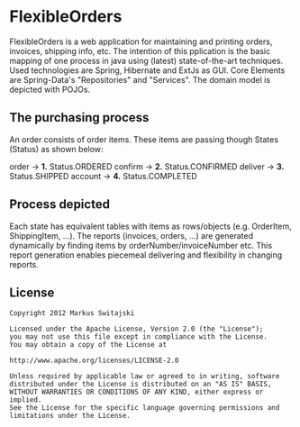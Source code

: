 FlexibleOrders
==============

FlexibleOrders is a web application for maintaining and printing orders, invoices, shipping info, etc.
The intention of this pplication is the basic mapping of one process in java using (latest) state-of-the-art techniques.
Used technologies are Spring, Hibernate and ExtJs as GUI. Core Elements are Spring-Data's "Repositories" and "Services".
The domain model is depicted with POJOs.


The purchasing process
----------------------
An order consists of order items. These items are passing though States (Status) as shown below:

order ->
__1.__ Status.ORDERED
confirm ->
__2.__ Status.CONFIRMED
deliver ->
__3.__ Status.SHIPPED
account ->
__4.__ Status.COMPLETED


Process depicted
----------------
Each state has equivalent tables with items as rows/objects (e.g. OrderItem, ShippingItem, ...). 
The reports (invoices, orders, ...) are generated dynamically by finding items by orderNumber/invoiceNumber etc. 
This report generation enables piecemeal delivering and flexibility in changing reports.

License
-------

    Copyright 2012 Markus Switajski
    
    Licensed under the Apache License, Version 2.0 (the "License");
    you may not use this file except in compliance with the License.
    You may obtain a copy of the License at
    
    http://www.apache.org/licenses/LICENSE-2.0
    
    Unless required by applicable law or agreed to in writing, software
    distributed under the License is distributed on an "AS IS" BASIS,
    WITHOUT WARRANTIES OR CONDITIONS OF ANY KIND, either express or implied.
    See the License for the specific language governing permissions and
    limitations under the License.
